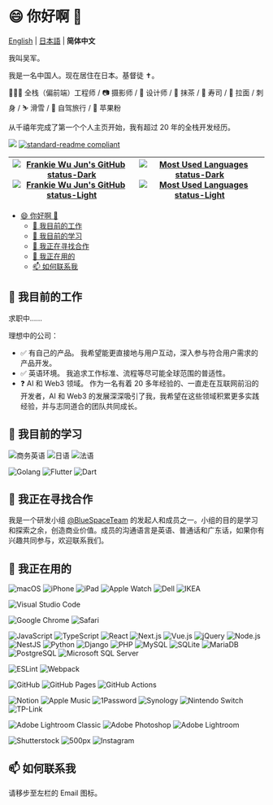 # 😄 你好啊 👋

[English](README.md) | [日本語](README.ja.md) | **简体中文**

我叫吴军。

我是一名中国人。现在居住在日本。基督徒 ✝️。

👨🏻‍💻 全栈（偏前端）工程师 / 📷 摄影师 / 🎨 设计师 /
🍵 抹茶 / 🍣 寿司 / 🍜 拉面 / 刺身 /
⛷ 滑雪 / 🚗 自驾旅行 /  苹果粉

从千禧年完成了第一个个人主页开始，我有超过 20 年的全栈开发经历。

![](https://visitor-badge.laobi.icu/badge?page_id=fantiga) [![standard-readme compliant](https://img.shields.io/badge/standard--readme-OK-green.svg?style=flat)](https://github.com/RichardLitt/standard-readme)

| [![Frankie Wu Jun's GitHub status-Dark](https://github-readme-stats.vercel.app/api?username=FantiGA&show_icons=true&include_all_commits=true&hide_border=true&theme=dark#gh-dark-mode-only)](https://github.com/FantiGA/#gh-dark-mode-only)[![Frankie Wu Jun's GitHub status-Light](https://github-readme-stats.vercel.app/api?username=FantiGA&show_icons=true&include_all_commits=true&hide_border=true&theme=default#gh-light-mode-only)](https://github.com/FantiGA/#gh-light-mode-only) | [![Most Used Languages status-Dark](https://github-readme-stats.vercel.app/api/top-langs/?username=FantiGA&layout=compact&hide_border=true&theme=dark#gh-dark-mode-only)](https://github.com/FantiGA/#gh-dark-mode-only)[![Most Used Languages status-Light](https://github-readme-stats.vercel.app/api/top-langs/?username=FantiGA&layout=compact&hide_border=true&theme=default#gh-light-mode-only)](https://github.com/FantiGA/#gh-light-mode-only) |
| -------------------------------------------------------------------------------------------------------------------------------------------------------------------------------------------------------------------------------------------------------------------------------------------------------------------------------------------------------------------------------------------------------------------------------------------------------------------------------------------- | ------------------------------------------------------------------------------------------------------------------------------------------------------------------------------------------------------------------------------------------------------------------------------------------------------------------------------------------------------------------------------------------------------------------------------------------------------ |

- [😄 你好啊 👋](#-你好啊-)
  - [🔭 我目前的工作](#-我目前的工作)
  - [🌱 我目前的学习](#-我目前的学习)
  - [👯 我正在寻找合作](#-我正在寻找合作)
  - [📱 我正在用的](#-我正在用的)
  - [📫 如何联系我](#-如何联系我)

## 🔭 我目前的工作

求职中……

理想中的公司：

- ✅ 有自己的产品。
  我希望能更直接地与用户互动，深入参与符合用户需求的产品开发。
- ✅ 英语环境。
  我追求工作标准、流程等尽可能全球范围的普适性。
- ❓ AI 和 Web3 领域。
  作为一名有着 20 多年经验的、一直走在互联网前沿的开发者，AI 和 Web3 的发展深深吸引了我，我希望在这些领域积累更多实践经验，并与志同道合的团队共同成长。

## 🌱 我目前的学习

![商务英语](https://img.shields.io/badge/%E5%95%86%E5%8A%A1%E8%8B%B1%E8%AF%AD-blue) ![日语](https://img.shields.io/badge/%E6%97%A5%E8%AF%AD-blue) ![法语](https://img.shields.io/badge/%E6%B3%95%E8%AF%AD-blue)

![Golang](https://img.shields.io/badge/-Golang-007d9c?style=flat&logo=go&logoColor=ffffff) ![Flutter](https://img.shields.io/badge/-Flutter-1a68d3?style=flat&logo=flutter&logoColor=ffffff) ![Dart](https://img.shields.io/badge/-Dart-1C2834?style=flat&logo=dart&logoColor=40C4FF)

## 👯 我正在寻找合作

我是一个研发小组 [@BlueSpaceTeam](https://github.com/BlueSpaceTeam) 的发起人和成员之一。小组的目的是学习和探索之余，创造商业价值。成员的沟通语言是英语、普通话和广东话，如果你有兴趣共同参与，欢迎联系我们。

## 📱 我正在用的

<!-- ### 生产力 -->

![macOS](https://img.shields.io/badge/-macOS-000000?style=flat&logo=apple&logoColor=ffffff) ![iPhone](https://img.shields.io/badge/-iPhone-000000?style=flat&logo=apple&logoColor=ffffff) ![iPad](https://img.shields.io/badge/-iPad-000000?style=flat&logo=apple&logoColor=ffffff) ![Apple Watch](https://img.shields.io/badge/-Apple_Watch-000000?style=flat&logo=apple&logoColor=ffffff) ![Dell](https://img.shields.io/badge/-Dell-007DB8?style=flat&logo=dell&logoColor=ffffff) ![IKEA](https://img.shields.io/badge/-IKEA-0058A3?style=flat&logo=ikea&logoColor=ffffff)

<!-- ### IDE -->

![Visual Studio Code](https://img.shields.io/badge/-Visual_Studio_Code-007ACC?style=flat&logo=visualstudiocode&logoColor=ffffff)

<!-- ### 浏览器 -->

![Google Chrome](https://img.shields.io/badge/-Google_Chrome-4285F4?style=flat&logo=googlechrome&logoColor=ffffff) ![Safari](https://img.shields.io/badge/-Safari-000000?style=flat&logo=safari&logoColor=ffffff)

<!-- ### 语言 / 数据库 / 框架 / 库 / 组件 -->

![JavaScript](https://img.shields.io/badge/-JavaScript-F7DF1E?style=flat&logo=javascript&logoColor=000000) ![TypeScript](https://img.shields.io/badge/-TypeScript-3178C6?style=flat&logo=typescript&logoColor=ffffff) ![React](https://img.shields.io/badge/-React-61DAFB?style=flat&logo=react&logoColor=000000) ![Next.js](https://img.shields.io/badge/-Next.js-000000?style=flat&logo=next.js&logoColor=ffffff) ![Vue.js](https://img.shields.io/badge/-Vue.js-4FC08D?style=flat&logo=vue.js&logoColor=ffffff) ![jQuery](https://img.shields.io/badge/-jQuery-0769AD?style=flat&logo=jquery&logoColor=ffffff)
![Node.js](https://img.shields.io/badge/-Node.js-5FA04E?style=flat&logo=Node.js&logoColor=ffffff) ![NestJS](https://img.shields.io/badge/-NestJS-E0234E?style=flat&logo=NestJS&logoColor=ffffff)
![Python](https://img.shields.io/badge/-Python-3776AB?style=flat&logo=python&logoColor=ffffff) ![Django](https://img.shields.io/badge/-Django-092E20?style=flat&logo=django&logoColor=ffffff)
![PHP](https://img.shields.io/badge/-PHP-777BB4?style=flat&logo=php&logoColor=ffffff)
![MySQL](https://img.shields.io/badge/-MySQL-4479A1?style=flat&logo=mysql&logoColor=ffffff) ![SQLite](https://img.shields.io/badge/-SQLite-003B57?style=flat&logo=sqlite&logoColor=ffffff) ![MariaDB](https://img.shields.io/badge/-MariaDB-003545?style=flat&logo=mariadb&logoColor=ffffff) ![PostgreSQL](https://img.shields.io/badge/-PostgreSQL-4169E1?style=flat&logo=postgresql&logoColor=ffffff) ![Microsoft SQL Server](https://img.shields.io/badge/-Microsoft_SQL_Server-CC2927?style=flat&logo=microsoftsqlserver&logoColor=ffffff)

<!-- ### 语法检查 / 打包 -->

![ESLint](https://img.shields.io/badge/-ESLint-4B32C3?style=flat&logo=eslint&logoColor=ffffff)
![Webpack](https://img.shields.io/badge/-Webpack-8DD6F9?style=flat&logo=webpack&logoColor=000000)

<!-- ### 版本控制 -->

![GitHub](https://img.shields.io/badge/-GitHub-181717?style=flat&logo=github&logoColor=ffffff) ![GitHub Pages](https://img.shields.io/badge/-GitHub_Pages-222222?style=flat&logo=githubpages&logoColor=ffffff) ![GitHub Actions](https://img.shields.io/badge/-GitHub_Actions-2088FF?style=flat&logo=githubactions&logoColor=ffffff)

<!-- ### 辅助工具 -->

![Notion](https://img.shields.io/badge/-Notion-000000?style=flat&logo=notion&logoColor=ffffff) ![Apple Music](https://img.shields.io/badge/-Apple_Music-FA243C?style=flat&logo=applemusic&logoColor=ffffff) ![1Password](https://img.shields.io/badge/-1Password-0094F5?style=flat&logo=1password&logoColor=ffffff)
![Synology](https://img.shields.io/badge/-Synology-B5B5B6?style=flat&logo=synology&logoColor=000000) ![Nintendo Switch](https://img.shields.io/badge/-Nintendo_Switch-E60012?style=flat&logo=nintendoswitch&logoColor=ffffff) ![TP-Link](https://img.shields.io/badge/-TP--Link-4ACBD6?style=flat&logo=tp-link&logoColor=ffffff)

<!-- ### 摄影后期 -->

![Adobe Lightroom Classic](https://img.shields.io/badge/-Adobe_Lightroom_Classic-31A8FF?style=flat&logo=adobelightroomclassic&logoColor=ffffff) ![Adobe Photoshop](https://img.shields.io/badge/-Adobe_Photoshop-31A8FF?style=flat&logo=adobephotoshop&logoColor=ffffff) ![Adobe Lightroom](https://img.shields.io/badge/-Adobe_Lightroom-31A8FF?style=flat&logo=adobelightroom&logoColor=ffffff)

<!-- ### 摄影作品分发 -->

![Shutterstock](https://img.shields.io/badge/-Shutterstock-EE2B24?style=flat&logo=shutterstock&logoColor=ffffff) ![500px](https://img.shields.io/badge/-500px-0099E5?style=flat&logo=500px&logoColor=ffffff)
![Instagram](https://img.shields.io/badge/-Instagram-E4405F?style=flat&logo=instagram&logoColor=ffffff)

## 📫 如何联系我

请移步至左栏的 Email 图标。
